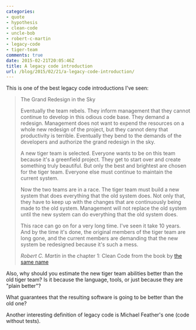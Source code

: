 ```yaml
---
categories:
- quote
- hypothesis
- clean-code
- uncle-bob
- robert-c-martin
- legacy-code
- tiger-team
comments: true
date: 2015-02-21T20:05:46Z
title: A legacy code introduction
url: /blog/2015/02/21/a-legacy-code-introduction/
---
```


This is one of the best legacy code introductions I've seen:

> The Grand Redesign in the Sky
>
>Eventually the team rebels. They inform management that they cannot continue to develop in this odious code base. They demand a redesign. Management does not want to expend the resources on a whole new redesign of the project, but they cannot deny that productivity is terrible. Eventually they bend to the demands of the developers and authorize the grand redesign in the sky.
>
> A new tiger team is selected. Everyone wants to be on this team because it's a greenfield project. They get to start over and create something truly beautiful. But only the best and brightest are chosen for the tiger team. Everyone else must continue to maintain the current system.
>
> Now the two teams are in a race. The tiger team must build a new system that does everything that the old system does. Not only that, they have to keep up with the changes that are continuously being made to the old system. Management will not replace the old system until the new system can do everything that the old system does.
>
> This race can go on for a very long time. I've seen it take 10 years. And by the time it's done, the original members of the tiger team are long gone, and the current members are demanding that the new system be redesigned because it's such a mess.
>
> <cite> Robert C. Martin </cite> in the chapter 1: Clean Code from the book by [the same name](http://www.amazon.com/Clean-Code-Handbook-Software-Craftsmanship/dp/0132350882/)

Also, why should you estimate the new tiger team abilities better than the old tiger team? Is it because the language, tools, or just because they are "plain better"?

What guarantees that the resulting software is going to be better than the old one?

Another interesting definition of legacy code is Michael Feather's one (code without tests).